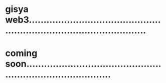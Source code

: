 # gisya web3.............................................................................................
# coming soon..................................................................................
